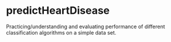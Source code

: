 # predictHeartDisease
Practicing/understanding and evaluating performance of different classification algorithms on a simple data set. 
